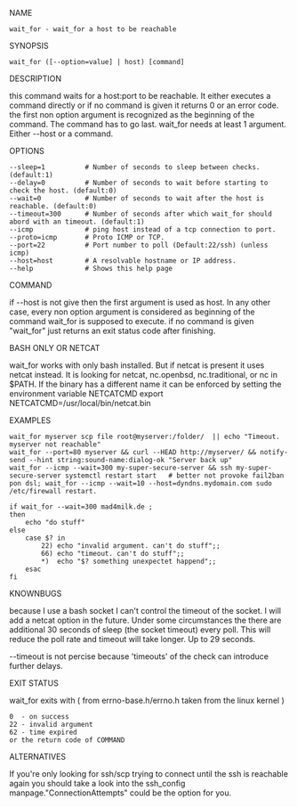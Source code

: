 
NAME

    wait_for - wait_for a host to be reachable


SYNOPSIS

    wait_for ([--option=value] | host) [command]


DESCRIPTION

this command waits for a host:port to be reachable. It either executes a command directly or if no command is given it returns 0 or an error code.
the first non option argument is recognized as the beginning of the command. The command has to go last.
wait_for needs at least 1 argument. Either --host or a command.

OPTIONS

    --sleep=1          # Number of seconds to sleep between checks. (default:1)
    --delay=0          # Number of seconds to wait before starting to check the host. (default:0)
    --wait=0           # Number of seconds to wait after the host is reachable. (default:0)
    --timeout=300      # Number of seconds after which wait_for should abord with an timeout. (default:1)
    --icmp             # ping host instead of a tcp connection to port.
    --proto=icmp       # Proto ICMP or TCP.
    --port=22          # Port number to poll (Default:22/ssh) (unless icmp)
    --host=host        # A resolvable hostname or IP address.
    --help             # Shows this help page

COMMAND

if --host is not give then the first argument is used as host.
In any other case, every non option argument is considered as beginning of the command wait_for is supposed to execute.
if no command is given "wait_for" just returns an exit status code after finishing.


BASH ONLY OR NETCAT

wait_for works with only bash installed. But if netcat is present it uses netcat instead.
It is looking for netcat, nc.openbsd, nc.traditional, or nc in $PATH.
If the binary has a different name it can be enforced by setting the environment variable NETCATCMD 
export NETCATCMD=/usr/local/bin/netcat.bin


EXAMPLES

    wait_for myserver scp file root@myserver:/folder/  || echo "Timeout. myserver not reachable"
    wait_for --port=80 myserver && curl --HEAD http://myserver/ && notify-send --hint string:sound-name:dialog-ok "Server back up"
    wait_for --icmp --wait=300 my-super-secure-server && ssh my-super-secure-server systemctl restart start   # better not provoke fail2ban
    pon dsl; wait_for --icmp --wait=10 --host=dyndns.mydomain.com sudo /etc/firewall restart.

    if wait_for --wait=300 mad4milk.de ;
    then
        echo "do stuff"
    else
        case $? in
            22) echo "invalid argument. can't do stuff";;
            66) echo "timeout. can't do stuff";;
            *)  echo "$? something unexpectet happend";;
        esac
    fi


KNOWNBUGS

because I use a bash socket I can't control the timeout of the socket. I will add a netcat option in the future.
Under some circumstances the there are additional 30 seconds of sleep (the socket timeout) every poll.
This will reduce the poll rate and timeout will take longer. Up to 29 seconds.

--timeout is not percise because 'timeouts' of the check can introduce further delays.
    


EXIT STATUS

wait_for exits with ( from errno-base.h/errno.h taken from the linux kernel )

    0  - on success
    22 - invalid argument
    62 - time expired
    or the return code of COMMAND
    

ALTERNATIVES

If you're only looking for ssh/scp trying to connect until the ssh is reachable again you should take a
look into the ssh_config manpage."ConnectionAttempts" could be the option for you.


